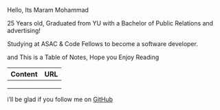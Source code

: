 Hello, Its Maram Mohammad 

25 Years old, Graduated from YU with a Bachelor of Public Relations and advertising! 

Studying at ASAC & Code Fellows to become a software developer.

and This is a Table of Notes, Hope you Enjoy Reading 

| Content       | URL           |  
| ------------- |:-------------:|  
|               |               | 
|               |               |  
|               |               |   


i’ll be glad if you follow me on [GitHub](https://github.com/MaramhMohammad)
